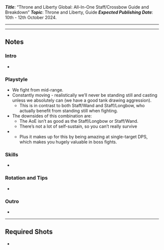 ***Title***: “Throne and Liberty Global: All-In-One Staff/Crossbow Guide and Breakdown”
***Topic***: Throne and Liberty, Guide
***Expected Publishing Date***: 10th - 12th October 2024.

----



-----
## Notes

### Intro
- 

### Playstyle
- We fight from mid-range.
- Constantly moving - realistically we’ll never be standing still and casting unless we absolutely can (we have a good tank drawing aggression).
	- This is in contrast to both Staff/Wand and Staff/Longbow, who actually benefit from standing still when fighting.
- The downsides of this combination are:
	- The AoE isn’t as good as the Staff/Longbow or Staff/Wand.
	- There’s not a lot of self-sustain, so you can’t really survive 
- 
	- Plus it makes up for this by being amazing at single-target DPS, which makes you hugely valuable in boss fights.

### Skills
- 

### Rotation and Tips
- 

### Outro
- 


---
## Required Shots
- 